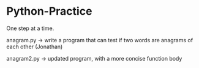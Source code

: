 # Python-Practice

One step at a time.

anagram.py -> write a program that can test if two words are anagrams of each other (Jonathan)

anagram2.py -> updated program, with a more concise function body
